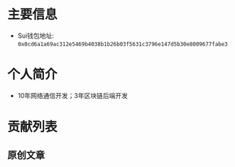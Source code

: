 # 主要信息
- Sui钱包地址: `0x0cd6a1a69ac312e5469b4038b1b26b03f5631c3796e147d5b30e8009677fabe3`

# 个人简介
- 10年网络通信开发；3年区块链后端开发

# 贡献列表

## 原创文章



